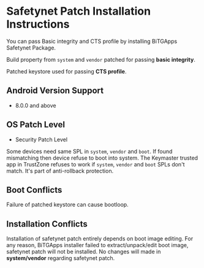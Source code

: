 # Safetynet Patch Installation Instructions

You can pass Basic integrity and CTS profile by installing BiTGApps Safetynet Package.

Build property from `system` and `vendor` patched for passing **basic integrity**.

Patched keystore used for passing **CTS profile**.

## Android Version Support

* 8.0.0 and above

## OS Patch Level

* Security Patch Level

Some devices need same SPL in `system`, `vendor` and `boot`. If found mismatching then device refuse to boot into system. The Keymaster trusted app
in TrustZone refuses to work if `system`, `vendor` and `boot` SPLs don't match. It's part of anti-rollback protection.

## Boot Conflicts

Failure of patched keystore can cause bootloop.

## Installation Conflicts

Installation of safetynet patch entirely depends on boot image editing. For any reason, BiTGApps installer failed to extract/unpack/edit boot image,
safetynet patch will not be installed. No changes will made in **system/vendor** regarding safetynet patch.
